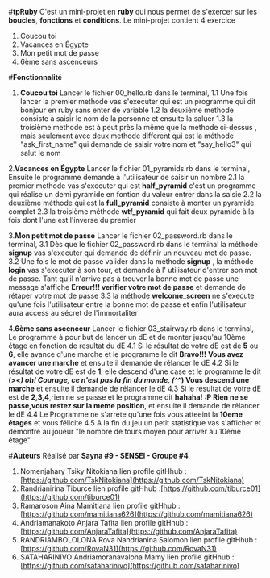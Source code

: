 #**tpRuby**
C'est un mini-projet en **ruby** qui nous permet de s'exercer sur les **boucles**, **fonctions** et **conditions**.
Le mini-projet contient 4 exercice
 1. Coucou toi
 2. Vacances en Égypte
 3. Mon petit mot de passe
 4. 6ème sans ascenceurs

#**Fonctionnalité** 
 1. **Coucou toi**
 Lancer le fichier 00_hello.rb dans le terminal, 
 1.1 Une fois lancer la premier methode vas s'executer qui est un programme qui dit bonjour en ruby sans enter de variable
 1.2 la deuxième methode consiste à saisir le nom de la personne et ensuite la saluer
 1.3 la troisième methode est à peut près la même que la methode ci-dessus , mais seulement avec deux methode different qui est la méthode "ask_first_name" qui demande de saisir votre nom et "say_hello3" qui salut le nom

 2.**Vacances en Égypte**
 Lancer le fichier 01_pyramids.rb dans le terminal, 
 Ensuite le programme demande à l'utilisateur de saisir un nombre
 2.1 la premier methode vas s'executer qui est **half_pyramid** c'est un programme qui réalise un demi pyramide en fontion du valeur entrer dans la saisie
 2.2 la deuxième méthode qui est la  **full_pyramid**  consiste à monter un pyramide complet
 2.3 la troisième méthode **wtf_pyramid** qui fait deux pyramide à  la fois dont l'une est l'inverse du premier

 3.**Mon petit mot de passe**
 Lancer le fichier 02_password.rb dans le terminal, 
 3.1 Dès que le fichier 02_password.rb dans le terminal la méthode **signup** vas s'executer qui demande de définir un nouveau mot de passe.
 3.2 Une fois le mot de passe valider dans la méthode **signup** , la méthode **login** vas s'executer à son tour, et demande à l' utilisateur d'entrer son mot de passe. 
 Tant qu'il n'arrive pas à trouver la bonne mot de passe une message s'affiche **Erreur!!! verifier votre mot de passe** et demande de rétaper votre mot de passe
 3.3 la méthode **welcome_screen** ne s'execute qu'une fois l'utilisateur entre la bonne mot de passe et enfin l'utilisateur aura access au sécret de l'immortaliter

 4.**6ème sans ascenceur**
 Lancer le fichier 03_stairway.rb dans le terminal, 
 Le programme à pour but de lancer un dE et de monter jusqu'au 10ème étage en fonction de resultat du dE
 4.1 Si le résultat de votre dE est de  **5** ou **6**, elle avance d'une marche et le programme le dit **Bravo!!! Vous avez avancer une marche** et ensuite il demande de rélancer le dE
 4.2 Si le résultat de votre dE est de **1**, elle descend d'une case et le programme le dit **(>_<) oh! Courage, ce n'est pas la fin du monde,  (^_^) Vous descend une marche** et ensuite il demande de rélancer le dE
 4.3 Si le résultat de votre dE est de **2,3,4**,rien ne se passe et le programme dit **hahaha! :P Rien ne se passe,vous restez sur la meme position**, et ensuite il demande de rélancer le dE
 4.4 Le Programme ne s'arrete qu'une fois vous atteeint la **10eme étages** et vous félicite
 4.5 A la fin du jeu un petit statistique vas s'afficher et démontre au joueur "le nombre de tours moyen pour arriver au 10ème étage"

#**Auteurs**
Réalisé par **Sayna #9 - SENSEI - Groupe #4**

 1. Nomenjahary Tsiky Nitokiana
	 lien profile gitHhub : [https://github.com/TskNitokiana](https://github.com/TskNitokiana)
 2. Randrianirina Tiburce
	 lien profile gitHhub :[https://github.com/tiburce01](https://github.com/tiburce01)	 
 3. Ramaroson Aina Mamitiana
	  lien profile gitHhub : [https://github.com/mamitiana626](https://github.com/mamitiana626)
 4. Andriamanakoto Anjara Tafita
	lien profile gitHhub : [https://github.com/AnjaraTafita](https://github.com/AnjaraTafita)
 5. RANDRIAMBOLOLONA Rova Nandrianina Salomon
	 lien profile gitHhub : [https://github.com/RovaN31](https://github.com/RovaN31)	 
 6. SATAHARINIVO Andriamoranavalona Mamy
	 lien profile gitHhub : [https://github.com/sataharinivo](https://github.com/sataharinivo)